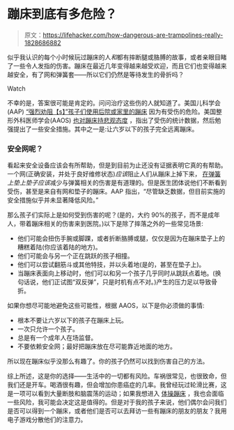 # 蹦床到底有多危险？

> 原文：<https://lifehacker.com/how-dangerous-are-trampolines-really-1828686882>

似乎我认识的每个小时候玩过蹦床的人*和*都有摔断腿或胳膊的故事，或者亲眼目睹了一些令人发指的伤害。蹦床在最近几年变得越来越受欢迎，而且它们也变得越来越安全，有了网和弹簧套——所以它们仍然是等待发生的骨折吗？

Watch

不幸的是，答案很可能是肯定的。问问治疗这些伤的人就知道了。美国儿科学会(AAP) [“强烈劝阻【s】”孩子们使用后院或家里的蹦床](http://pediatrics.aappublications.org/content/early/2012/09/19/peds.2012-2082) 因为有受伤的危险。美国整形外科医师学会(AAOS) [也对蹦床持悲观态度](https://www.aaos.org/uploadedFiles/PreProduction/About/Opinion_Statements/position/1135%20-%20Trampolines%20and%20Trampoline%20Safety.pdf) ，指出了受伤的统计数据，然后勉强提出了一些安全措施。其中之一是:让六岁以下的孩子完全远离蹦床。

### 安全网呢？

看起来安全设备应该会有所帮助，但是到目前为止还没有证据表明它真的有帮助。一个网(正确安装，并处于良好维修状态)*应该*阻止人们从蹦床上掉下来， [在弹簧](https://lifehacker.com/cover-trampoline-springs-with-pool-noodles-1629700171) *上垫上垫子应该*减少与弹簧相关的伤害是有道理的。但是医生团体说他们不断看到受伤，甚至是来自有网和垫子的蹦床。AAP 指出，“尽管缺乏数据，但目前实施的安全措施似乎并未显著降低风险。”

那么孩子们实际上是如何受到伤害的呢？(是的，大约 90%的孩子，而不是成年人，带着蹦床相关的伤害来到医院。)以下是除了摔落之外的一些常见场景:

*   他们可能会扭伤手腕或脚踝，或者折断胳膊或腿，仅仅是因为在蹦床垫子上的糟糕着陆(你应该着陆的地方)。
*   他们可能会与另一个正在跳跃的孩子相撞。
*   他们可以尝试翻筋斗或其他特技，并以头着地(是的，甚至在垫子上)。
*   当蹦床表面向上移动时，他们可以和另一个孩子几乎同时从跳跃点着地。(换句话说，他们正试图“双反弹”，只是时机有点不对。)产生的压力足以导致骨折。

如果你想尽可能地避免这些可能性，根据 AAOS，以下是你必须做的事情:

*   根本不要让六岁以下的孩子在蹦床上玩。
*   一次只允许一个孩子。
*   总是有一个成年人在场监督。
*   不要依赖安全网；最好把蹦床放在尽可能靠近地面的地方。

所以现在蹦床似乎没那么有趣了。你的孩子仍然可以找到伤害自己的方法。

综上所述，这是你的选择——生活中的一切都有风险。车祸很常见，也很致命，但我们还是开车。喝酒很有趣，但会增加你患癌症的几率。我曾经玩过轮滑比赛，这是一项可以看到大量断肢和脑震荡的运动；如果我想进入 [体操蹦床](https://deadspin.com/everything-you-never-needed-to-know-about-trampoline-5931349) ，我也会面临一些风险，我可能会决定这是值得的。但是对于我的孩子来说，他们偶尔会问我们是否可以得到一个蹦床，或者他们是否可以去拜访一些有蹦床的朋友的朋友？我用电子游戏分散他们的注意力。